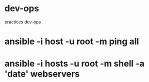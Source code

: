 # dev-ops
practices dev-ops
# ansible -i host -u root -m ping all
# ansible -i hosts -u root -m shell -a 'date' webservers
